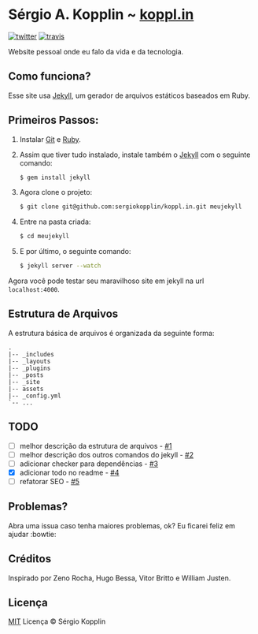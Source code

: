 # Sérgio A. Kopplin ~ [koppl.in][sitelink]
[![twitter]][Twitter]
[![travis]][Travis]

Website pessoal onde eu falo da vida e da tecnologia.

## Como funciona?

Esse site usa [Jekyll][jekyll], um gerador de arquivos estáticos baseados em Ruby.

## Primeiros Passos:

1. Instalar [Git][git] e [Ruby][ruby].

2. Assim que tiver tudo instalado, instale também o [Jekyll][jekyll] com o seguinte comando:

    ```sh
    $ gem install jekyll
    ```

3. Agora clone o projeto:

    ```sh
    $ git clone git@github.com:sergiokopplin/koppl.in.git meujekyll
    ```

4. Entre na pasta criada:

    ```sh
    $ cd meujekyll
    ```

5. E por último, o seguinte comando:

    ```sh
    $ jekyll server --watch
    ```

Agora você pode testar seu maravilhoso site em jekyll na url  `localhost:4000`.

## Estrutura de Arquivos

A estrutura básica de arquivos é organizada da seguinte forma:

```
.
|-- _includes
|-- _layouts
|-- _plugins
|-- _posts
|-- _site
|-- assets
|-- _config.yml
`-- ...
```

## TODO

- [ ] melhor descrição da estrutura de arquivos - [#1](../../issues/1)
- [ ] melhor descrição dos outros comandos do jekyll - [#2](../../issues/2)
- [ ] adicionar checker para dependências - [#3](../../issues/3)
- [x] adicionar todo no readme - [#4](../../issues/4)
- [ ] refatorar SEO - [#5](../../issues/5)

## Problemas?

Abra uma issua caso tenha maiores problemas, ok? Eu ficarei feliz em ajudar :bowtie:

## Créditos

Inspirado por Zeno Rocha, Hugo Bessa, Vitor Britto e William Justen.

## Licença

[MIT][mit] Licença © Sérgio Kopplin

[sitelink]: http://koppl.in
[twitter]: http://i.imgur.com/tXSoThF.png
[travis]: https://travis-ci.org/sergiokopplin/koppl.in.svg
[jekyll]: http://jekyllrb.com/
[git]: http://git-scm.com/downloads
[ruby]: http://www.ruby-lang.org/pt/downloads/
[mit]: http://kopplin.mit-license.org/
